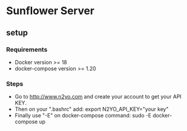 # Sunflower Server

## setup

### Requirements

- Docker version >= 18
- docker-compose version >= 1.20

### Steps

- Go to http://www.n2yo.com and create your account to get your API KEY.
- Then on your ".bashrc" add: export N2YO_API_KEY="your key"
- Finally use "-E" on docker-compose command:
  sudo -E docker-compose up
